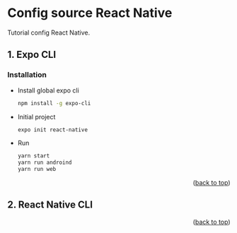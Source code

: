 # Config source React Native

<a name="readme-top"></a>
Tutorial config React Native.

## 1. Expo CLI

### Installation

- Install global expo cli
  ```sh
  npm install -g expo-cli
  ```
- Initial project
  ```sh
  expo init react-native
  ```
- Run
  ```sh
  yarn start
  yarn run androind
  yarn run web
  ```

<p align="right">(<a href="#readme-top">back to top</a>)</p>

## 2. React Native CLI

<p align="right">(<a href="#readme-top">back to top</a>)</p>
